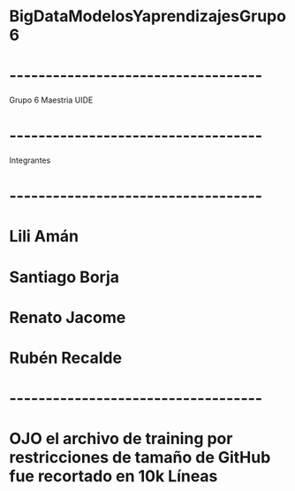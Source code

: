 # BigDataModelosYaprendizajesGrupo6
# ----------------------------------- #
Grupo 6 Maestria UIDE
# ----------------------------------- #

Integrantes
# ----------------------------------- #

# Lili Amán
# Santiago Borja
# Renato Jacome
# Rubén Recalde

# ----------------------------------- #

# OJO el archivo de training por restricciones de tamaño de GitHub fue recortado en 10k Líneas

